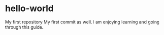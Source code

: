 # hello-world
My first repository
My first commit as well.
I am enjoying learning and going through this guide.
